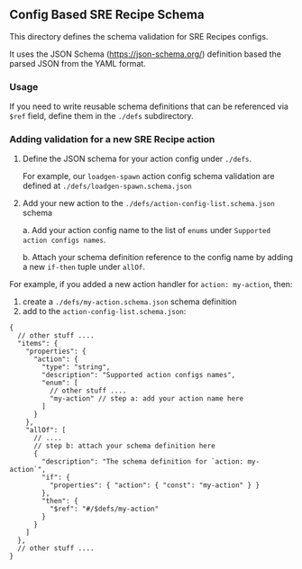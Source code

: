 ## Config Based SRE Recipe Schema

This directory defines the schema validation for SRE Recipes configs.

It uses the JSON Schema (https://json-schema.org/) definition based the parsed
JSON from the YAML format.

### Usage

If you need to write reusable schema definitions that can be referenced via
`$ref` field, define them in the `./defs` subdirectory.

### Adding validation for a new SRE Recipe action

1. Define the JSON schema for your action config under `./defs`.

   For example, our `loadgen-spawn` action config schema validation are defined
   at `./defs/loadgen-spawn.schema.json`

2. Add your new action to the `./defs/action-config-list.schema.json` schema

   a. Add your action config name to the list of `enums` under `Supported action configs names`.

   b. Attach your schema definition reference to the config name by adding a new `if-then` tuple under `allOf`.

For example, if you added a new action handler for `action: my-action`, then:

1. create a `./defs/my-action.schema.json` schema definition
2. add to the `action-config-list.schema.json`:

```
{
  // other stuff ....
  "items": {
    "properties": {
      "action": {
        "type": "string",
        "description": "Supported action configs names",
        "enum": [
          // other stuff ....
          "my-action" // step a: add your action name here
        ]
      }
    },
    "allOf": [
      // ....
      // step b: attach your schema definition here
      {
        "description": "The schema definition for `action: my-action`",
        "if": {
          "properties": { "action": { "const": "my-action" } }
        },
        "then": {
          "$ref": "#/$defs/my-action"
        }
      }
    ]
  },
  // other stuff ....
}
```
